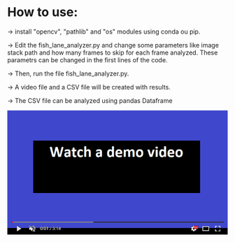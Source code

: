 # How to use:

-> install "opencv", "pathlib" and "os" modules using conda ou pip.

-> Edit the fish_lane_analyzer.py and change some parameters like image stack path and how many frames to skip for each frame analyzed. These parametrs can be changed in the first lines of the code.

-> Then, run the file fish_lane_analyzer.py.

-> A video file and a CSV file will be created with results.

-> The CSV file can be analyzed using pandas Dataframe



[![Watch the video](readme_images/watch.png)](https://youtu.be/4hrwfUkRJTY)
